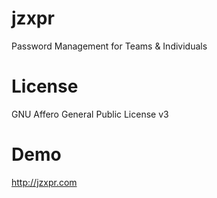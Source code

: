 # jzxpr
Password Management for Teams & Individuals

# License 
GNU Affero General Public License v3

# Demo
http://jzxpr.com
